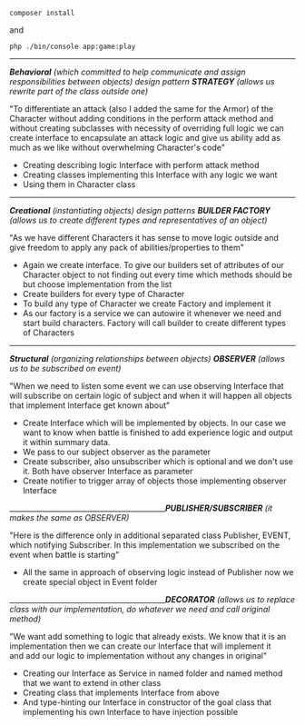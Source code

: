 ```composer install```

and 

```php ./bin/console app:game:play```

___
***Behavioral*** *(which committed to help communicate and assign responsibilities between objects) design pattern* ***STRATEGY*** 
*(allows us rewrite part of the class outside one)*

"To differentiate an attack (also I added the same for the Armor) of the Character without adding conditions in the perform attack method 
and without creating subclasses with necessity of overriding full logic we can create interface to encapsulate an attack logic and give us ability 
add as much as we like without overwhelming Character's code"
 - Creating describing logic Interface with perform attack method
 - Creating classes implementing this Interface with any logic we want
 - Using them in Character class
___
***Creational*** *(instantiating objects) design patterns* ***BUILDER FACTORY*** *(allows us to create different types and representatives of an object)*

"As we have different Characters it has sense to move logic outside and give freedom to apply any pack of abilities/properties to them"
- Again we create interface. To give our builders set of attributes of our Character object to not finding out every time which methods should be but choose implementation from the list
- Create builders for every type of Character
- To build any type of Character we create Factory and implement it 
- As our factory is a service we can autowire it whenever we need and start build characters. Factory will call builder to create different types of Characters
___
***Structural*** *(organizing relationships between objects)* ***OBSERVER*** *(allows us to be subscribed on event)*

"When we need to listen some event we can use observing Interface that will subscribe on certain logic of subject 
and when it will happen all objects that implement Interface get known about"
- Create Interface which will be implemented by objects. In our case we want to know when battle is finished to add experience logic and output it within summary data.
- We pass to our subject observer as the parameter
- Create subscriber, also unsubscriber which is optional and we don't use it. Both have observer Interface as parameter
- Create notifier to trigger array of objects those implementing observer Interface

___________________________________________***PUBLISHER/SUBSCRIBER*** *(it makes the same as OBSERVER)*

"Here is the difference only in additional separated class Publisher, EVENT, which notifying Subscriber. In this implementation we subscribed on the event when battle is starting"
- All the same in approach of observing logic instead of Publisher now we create special object in Event folder

___________________________________________***DECORATOR*** *(allows us to replace class with our implementation, do whatever we need and call original method)*

"We want add something to logic that already exists. We know that it is an implementation then we can create our Interface that will implement it  
and add our logic to implementation without any changes in original"
- Creating our Interface as Service in named folder and named method that we want to extend in other class
- Creating class that implements Interface from above
- And type-hinting our Interface in constructor of the goal class that implementing his own Interface to have injection possible  